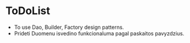 # ToDoList
- To use Dao, Builder, Factory design patterns.
- Prideti Duomenu isvedino funkcionaluma pagal paskaitos pavyzdzius.
